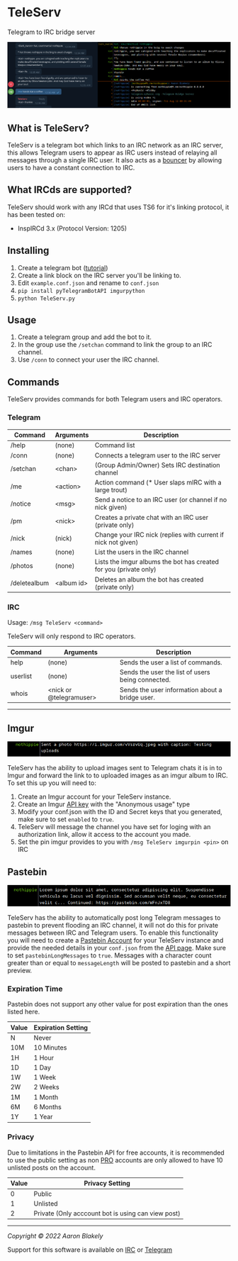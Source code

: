 # TeleServ
Telegram to IRC bridge server

![screenshot](https://raw.githubusercontent.com/ablakely/TeleServ/main/doc/screenshot.png)

## What is TeleServ?
TeleServ is a telegram bot which links to an IRC network as an IRC server, this
allows Telegram users to appear as IRC users instead of relaying all messages
through a single IRC user. It also acts as a [bouncer](https://en.wikipedia.org/wiki/ZNC)
by allowing users to have a constant connection to IRC.

## What IRCds are supported?
TeleServ should work with any IRCd that uses TS6 for it's linking protocol, it has been tested on:
* InspIRCd 3.x (Protocol Version: 1205)

## Installing
1) Create a telegram bot \([tutorial](https://core.telegram.org/bots#6-botfather)\)
2) Create a link block on the IRC server you'll be linking to.
3) Edit `example.conf.json` and rename to `conf.json`
4) `pip install pyTelegramBotAPI imgurpython`
5) `python TeleServ.py`

## Usage
1) Create a telegram group and add the bot to it.
2) In the group use the `/setchan` command to link the group to an IRC channel.
3) Use `/conn` to connect your user the IRC channel.

## Commands

TeleServ provides commands for both Telegram users and IRC operators.

### Telegram


| Command      | Arguments       | Description                                                       |
|--------------|-----------------|-------------------------------------------------------------------|
| /help        | (none)          | Command list                                                      |
| /conn        | (none)          | Connects a telegram user to the IRC server                        |
| /setchan     | \<chan\>        | (Group Admin/Owner) Sets IRC destination channel                  |
| /me          | \<action\>      | Action command (* User slaps mIRC with a large trout)             |
| /notice      | \<msg\>         | Send a notice to an IRC user (or channel if no nick given)        |
| /pm          | \<nick\>        | Creates a private chat with an IRC user (private only)            |
| /nick        | (nick)          | Change your IRC nick (replies with current if nick not given)     |
| /names       | (none)          | List the users in the IRC channel                                 |
| /photos      | (none)          | Lists the imgur albums the bot has created for you (private only) |
| /deletealbum | \<album id\>    | Deletes an album the bot has created (private only)               |


### IRC

Usage: `/msg TeleServ <command>`

TeleServ will only respond to IRC operators.

| Command  | Arguments | Description                                                               |
|----------|-----------|---------------------------------------------------------------------------|
| help     | (none)                      | Sends the user a list of commands.                      |
| userlist | (none)                      | Sends the user the list of users being connected.       |
| whois    | \<nick or \@telegramuser\>  | Sends the user information about a bridge user.         |

---

## Imgur

![screenshot3](https://raw.githubusercontent.com/ablakely/TeleServ/main/doc/screenshot3.png)

TeleServ has the ability to upload images sent to Telegram chats it is in to Imgur and forward the link to to uploaded images as an imgur album to IRC.  To set this up you will need to:

1) Create an Imgur account for your TeleServ instance.
2) Create an Imgur [API key](https://api.imgur.com/oauth2/addclient) with the "Anonymous usage" type
3) Modify your conf.json with the ID and Secret keys that you generated, make sure to set `enabled` to `true`.
4) TeleServ will message the channel you have set for loging with an authorization link, allow it access to the account you made.
4) Set the pin imgur provides to you with `/msg TeleServ imgurpin <pin>` on IRC


## Pastebin

![screenshot2](https://raw.githubusercontent.com/ablakely/TeleServ/main/doc/screenshot2.png)

TeleServ has the ability to automatically post long Telegram messages to pastebin to prevent
flooding an IRC channel, it will not do this for private messages between IRC and Telegram users. To enable this functionality you
will need to create a [Pastebin Account](https://pastebin.com/signup) for your TeleServ instance and provide the needed details in
your `conf.json` from the [API page](https://pastebin.com/doc_api).  Make sure to set `pastebinLongMessages` to `true`.  Messages
with a character count greater than or equal to `messageLength` will be posted to pastebin and a short preview.

### Expiration Time

Pastebin does not support any other value for post expiration than the ones listed here.

| Value | Expiration Setting |
|-------|--------------------|
| N     | Never              |
| 10M   | 10 Minutes         |
| 1H    | 1 Hour             |
| 1D    | 1 Day              |
| 1W    | 1 Week             |
| 2W    | 2 Weeks            |
| 1M    | 1 Month            |
| 6M    | 6 Months           |
| 1Y    | 1 Year             |

### Privacy

Due to limitations in the Pastebin API for free accounts, it is recommended to use the public setting
as non [PRO](https://pastebin.com/pro) accounts are only allowed to have 10 unlisted posts on the account.

| Value | Privacy Setting                                    |
|-------|----------------------------------------------------|
| 0     | Public                                             |
| 1     | Unlisted                                           |
| 2     | Private (Only acccount bot is using can view post) |

---
_Copyright &copy; 2022 Aaron Blakely_

Support for this software is available on [IRC](https://webchat.ephasic.org/?join=ephasic) or [Telegram](https://t.me/+8NN0N6ez_B5iMzBh)
